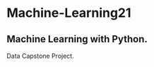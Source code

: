 # Machine-Learning21
Machine Learning with Python.
----------------------------
Data Capstone Project.
